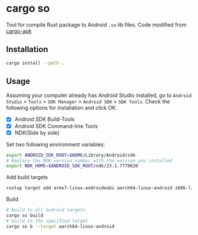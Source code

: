 # cargo so

Tool for compile Rust package to Android `.so` lib files. 
Code modified from [cargo-apk](https://github.com/rust-windowing/android-ndk-rs/tree/master/cargo-apk)

## Installation

```sh
cargo install --path .
```

## Usage
Assuming your computer already has Android Studio installed, go to `Android Studio` > `Tools` > `SDK Manager` > `Android SDK` > `SDK Tools`. Check the following options for installation and click OK. 

- [x] Android SDK Build-Tools
- [x] Android SDK Command-line Tools
- [x] NDK(Side by side)

Set two following environment variables:

```sh
export ANDROID_SDK_ROOT=$HOME/Library/Android/sdk
# Replace the NDK version number with the version you installed 
export NDK_HOME=$ANDROID_SDK_ROOT/ndk/23.1.7779620
```

Add build targets
```sh
rustup target add armv7-linux-androideabi aarch64-linux-android i686-linux-android x86_64-linux-android
```

Build
```sh
# build to all android targets
cargo so build
# build to the specified target
cargo so b --target aarch64-linux-android
```